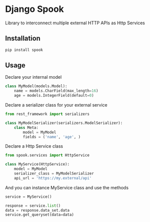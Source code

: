 # Django Spook

Library to interconnect multiple external HTTP APIs as Http Services

## Installation

```bash
pip install spook
```

## Usage

Declare your internal model

```python
class MyModel(models.Model):
    name = models.CharField(max_length=16)
    age = models.IntegerField(default=0)
```

Declare a serializer class for your external service

```python
from rest_framework import serializers

class MyModelSerializer(serializers.ModelSerializer):
    class Meta:
        model = MyModel
        fields = ('name', 'age', )
```

Declare a Http Service class

```python
from spook.services import HttpService

class MyService(HttpService):
    model = MyModel
    serializer_class = MyModelSerializer
    api_url = 'https://my.external/api'
```

And you can instance MyService class and use the methods

```python
service = MyService()

response = service.list()
data = response.data_set.data
service.get_queryset(data=data)
```

